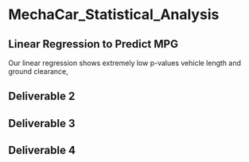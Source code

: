 # MechaCar_Statistical_Analysis

## Linear Regression to Predict MPG
Our linear regression shows extremely low p-values vehicle length and ground clearance,

## Deliverable 2

## Deliverable 3

## Deliverable 4
